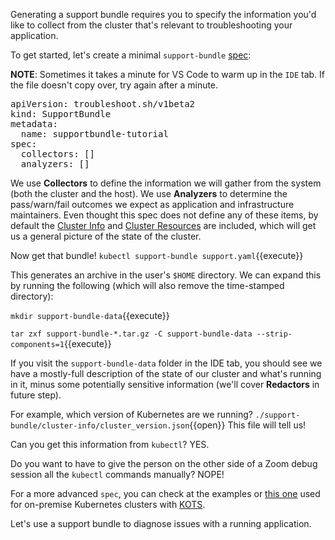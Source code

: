 Generating a support bundle requires you to specify the information you'd like to collect from the cluster that's relevant to troubleshooting your application.

To get started, let's create a minimal `support-bundle` [spec](https://troubleshoot.sh/docs/support-bundle/collecting/):

**NOTE**: Sometimes it takes a minute for VS Code to warm up in the `IDE` tab. 
If the file doesn't copy over, try again after a minute.

<pre class="file" data-filename="support.yaml" data-target="replace">apiVersion: troubleshoot.sh/v1beta2
kind: SupportBundle
metadata:
  name: supportbundle-tutorial
spec:
  collectors: []
  analyzers: []
</pre>

We use **Collectors** to define the information we will gather from the system (both the cluster and the host).
We use **Analyzers** to determine the pass/warn/fail outcomes we expect as application and infrastructure maintainers.
Even thought this spec does not define any of these items, by default the [Cluster Info](https://troubleshoot.sh/docs/collect/cluster-info/) and [Cluster Resources](https://troubleshoot.sh/docs/collect/cluster-resources/) are included, which will get us a general picture of the state of the cluster.

Now get that bundle!
`kubectl support-bundle support.yaml`{{execute}}

This generates an archive in the user's `$HOME` directory. 
We can expand this by running the following (which will also remove the time-stamped directory):

`mkdir support-bundle-data`{{execute}}

`tar zxf support-bundle-*.tar.gz -C support-bundle-data --strip-components=1`{{execute}}

If you visit the `support-bundle-data` folder in the IDE tab, you should see we have a mostly-full description of the state of our cluster and what's running in it, minus some potentially sensitive information (we'll cover **Redactors** in future step).

For example, which version of Kubernetes are we running? 
`./support-bundle/cluster-info/cluster_version.json`{{open}} 
This file will tell us! 

Can you get this information from `kubectl`? 
YES.

Do you want to have to give the person on the other side of a Zoom debug session all the `kubectl` commands manually? 
NOPE!

For a more advanced `spec`, you can check at the examples or [this one](https://github.com/replicatedhq/kots/blob/master/pkg/supportbundle/defaultspec/spec.yaml) used for on-premise Kubernetes clusters with [KOTS](https://kots.io/).

Let's use a support bundle to diagnose issues with a running application.

